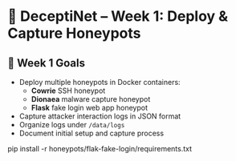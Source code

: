 # 🐝 DeceptiNet – Week 1: Deploy & Capture Honeypots

## 🎯 Week 1 Goals

- Deploy multiple honeypots in Docker containers:
  - **Cowrie** SSH honeypot
  - **Dionaea** malware capture honeypot
  - **Flask** fake login web app honeypot
- Capture attacker interaction logs in JSON format
- Organize logs under `/data/logs`
- Document initial setup and capture process

pip install -r honeypots/flak-fake-login/requirements.txt
